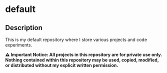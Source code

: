 # default

## Description

This is my default repository where I store various projects and code experiments. 

**⚠️ Important Notice: All projects in this repository are for private use only. Nothing contained within this repository may be used, copied, modified, or distributed without my explicit written permission.**
